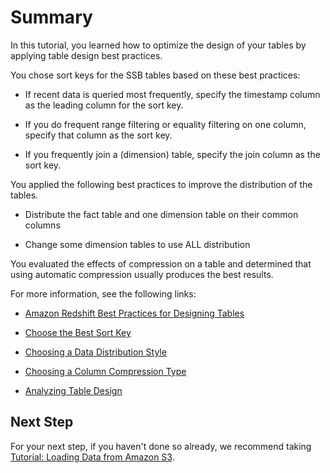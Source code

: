 # Summary<a name="tutorial-tuning-tables-summary"></a>

In this tutorial, you learned how to optimize the design of your tables by applying table design best practices\. 

You chose sort keys for the SSB tables based on these best practices: 

+ If recent data is queried most frequently, specify the timestamp column as the leading column for the sort key\. 

+ If you do frequent range filtering or equality filtering on one column, specify that column as the sort key\. 

+ If you frequently join a \(dimension\) table, specify the join column as the sort key\. 

You applied the following best practices to improve the distribution of the tables\. 

+ Distribute the fact table and one dimension table on their common columns 

+ Change some dimension tables to use ALL distribution 

You evaluated the effects of compression on a table and determined that using automatic compression usually produces the best results\. 

For more information, see the following links: 

+ [Amazon Redshift Best Practices for Designing Tables](c_designing-tables-best-practices.md) 

+ [Choose the Best Sort Key](c_best-practices-sort-key.md)

+ [Choosing a Data Distribution Style](t_Distributing_data.md) 

+ [Choosing a Column Compression Type](t_Compressing_data_on_disk.md)

+ [Analyzing Table Design](c_analyzing-table-design.md) 

## Next Step<a name="tutorial-tuning-tables-next-step-loading-tutorial"></a>

For your next step, if you haven't done so already, we recommend taking [Tutorial: Loading Data from Amazon S3](tutorial-loading-data.md)\. 